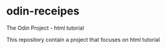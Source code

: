 # odin-receipes
The Odin Project - html tutorial

This repository contain a project that focuses on html tutorial